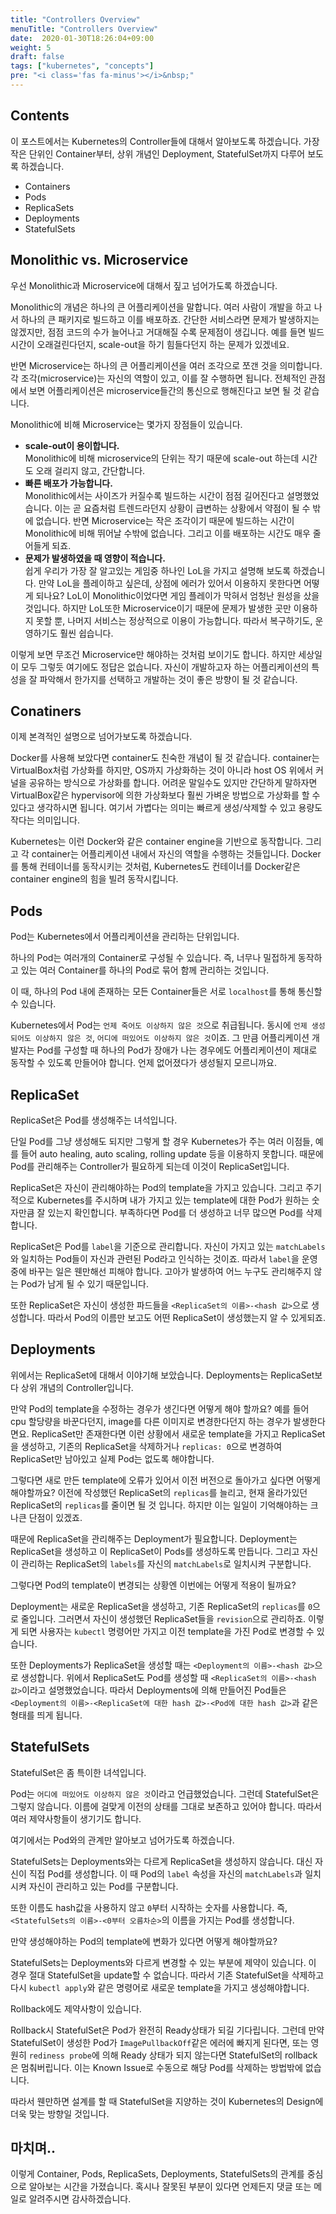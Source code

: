 ```yaml
---
title: "Controllers Overview"
menuTitle: "Controllers Overview"
date:  2020-01-30T18:26:04+09:00
weight: 5
draft: false
tags: ["kubernetes", "concepts"]
pre: "<i class='fas fa-minus'></i>&nbsp;"
---
```


## Contents

이 포스트에서는 Kubernetes의 Controller들에 대해서 알아보도록 하겠습니다.
가장 작은 단위인 Container부터, 상위 개념인 Deployment, StatefulSet까지 다루어 보도록 하겠습니다.

* Containers
* Pods
* ReplicaSets
* Deployments
* StatefulSets

## Monolithic vs. Microservice

우선 Monolithic과 Microservice에 대해서 짚고 넘어가도록 하겠습니다.

Monolithic의 개념은 하나의 큰 어플리케이션을 말합니다.
여러 사람이 개발을 하고 나서 하나의 큰 패키지로 빌드하고 이를 배포하죠.
간단한 서비스라면 문제가 발생하지는 않겠지만, 점점 코드의 수가 늘어나고 거대해질 수록 문제점이 생깁니다.
예를 들면 빌드시간이 오래걸린다던지, scale-out을 하기 힘들다던지 하는 문제가 있겠네요.

반면 Microservice는 하나의 큰 어플리케이션을 여러 조각으로 쪼갠 것을 의미합니다.
각 조각(microservice)는 자신의 역할이 있고, 이를 잘 수행하면 됩니다.
전체적인 관점에서 보면 어플리케이션은 microservice들간의 통신으로 행해진다고 보면 될 것 같습니다.

Monolithic에 비해 Microservice는 몇가지 장점들이 있습니다.

* **scale-out이 용이합니다.**  
  Monolithic에 비해 microservice의 단위는 작기 때문에 scale-out 하는데 시간도 오래 걸리지 않고, 간단합니다.
* **빠른 배포가 가능합니다.**  
  Monolithic에서는 사이즈가 커질수록 빌드하는 시간이 점점 길어진다고 설명했었습니다.
  이는 곧 요즘처럼 트렌드라던지 상황이 급변하는 상황에서 약점이 될 수 밖에 없습니다.
  반면 Microservice는 작은 조각이기 때문에 빌드하는 시간이 Monolithic에 비해 뛰어날 수밖에 없습니다.
  그리고 이를 배포하는 시간도 매우 줄어들게 되죠.
* **문제가 발생하였을 때 영향이 적습니다.**  
  쉽게 우리가 가장 잘 알고있는 게임중 하나인 LoL을 가지고 설명해 보도록 하겠습니다.
  만약 LoL을 플레이하고 싶은데, 상점에 에러가 있어서 이용하지 못한다면 어떻게 되나요?
  LoL이 Monolithic이었다면 게임 플레이가 막혀서 엄청난 원성을 샀을 것입니다.
  하지만 LoL또한 Microservice이기 때문에 문제가 발생한 곳만 이용하지 못할 뿐, 나머지 서비스는 정상적으로 이용이 가능합니다.
  따라서 복구하기도, 운영하기도 훨씬 쉽습니다.

이렇게 보면 무조건 Microservice만 해야하는 것처럼 보이기도 합니다.
하지만 세상일이 모두 그렇듯 여기에도 정답은 없습니다.
자신이 개발하고자 하는 어플리케이션의 특성을 잘 파악해서 한가지를 선택하고 개발하는 것이 좋은 방향이 될 것 같습니다.

## Conatiners

이제 본격적인 설명으로 넘어가보도록 하겠습니다.

Docker를 사용해 보았다면 container도 친숙한 개념이 될 것 같습니다.
container는 VirtualBox처럼 가상화를 하지만, OS까지 가상화하는 것이 아니라 host OS 위에서 커널을 공유하는 방식으로 가상화를 합니다.
어려운 말일수도 있지만 간단하게 말하자면 VirtualBox같은 hypervisor에 의한 가상화보다 훨씬 가벼운 방법으로 가상화를 할 수 있다고 생각하시면 됩니다.
여기서 가볍다는 의미는 빠르게 생성/삭제할 수 있고 용량도 작다는 의미입니다.

Kubernetes는 이런 Docker와 같은 container engine을 기반으로 동작합니다.
그리고 각 container는 어플리케이션 내에서 자신의 역할을 수행하는 것들입니다.
Docker를 통해 컨테이너를 동작시키는 것처럼, Kubernetes도 컨테이너를 Docker같은 container engine의 힘을 빌려 동작시킵니다.

## Pods

Pod는 Kubernetes에서 어플리케이션을 관리하는 단위입니다.

하나의 Pod는 여러개의 Container로 구성될 수 있습니다.
즉, 너무나 밀접하게 동작하고 있는 여러 Container를 하나의 Pod로 묶어 함께 관리하는 것입니다.

이 때, 하나의 Pod 내에 존재하는 모든 Container들은 서로 `localhost`를 통해 통신할 수 있습니다.

Kubernetes에서 Pod는 `언제 죽어도 이상하지 않은 것`으로 취급됩니다.
동시에 `언제 생성되어도 이상하지 않은 것`, `어디에 떠있어도 이상하지 않은 것`이죠.
그 만큼 어플리케이션 개발자는 Pod를 구성할 때 하나의 Pod가 장애가 나는 경우에도 어플리케이션이 제대로 동작할 수 있도록 만들어야 합니다.
언제 없어졌다가 생성될지 모르니까요.

## ReplicaSet

ReplicaSet은 Pod를 생성해주는 녀석입니다.

단일 Pod를 그냥 생성해도 되지만 그렇게 할 경우 Kubernetes가 주는 여러 이점들, 예를 들어 auto healing, auto scaling, rolling update 등을 이용하지 못합니다.
때문에 Pod를 관리해주는 Controller가 필요하게 되는데 이것이 ReplicaSet입니다.

ReplicaSet은 자신이 관리해야하는 Pod의 template을 가지고 있습니다.
그리고 주기적으로 Kubernetes를 주시하며 내가 가지고 있는 template에 대한 Pod가 원하는 숫자만큼 잘 있는지 확인합니다.
부족하다면 Pod를 더 생성하고 너무 많으면 Pod를 삭제합니다.

ReplicaSet은 Pod를 `label`을 기준으로 관리합니다.
자신이 가지고 있는 `matchLabels`와 일치하는 Pod들이 자신과 관련된 Pod라고 인식하는 것이죠.
따라서 `label`을 운영중에 바꾸는 일은 웬만해선 피해야 합니다.
고아가 발생하여 어느 누구도 관리해주지 않는 Pod가 남게 될 수 있기 때문입니다.

또한 ReplicaSet은 자신이 생성한 파드들을 `<ReplicaSet의 이름>-<hash 값>`으로 생성합니다.
따라서 Pod의 이름만 보고도 어떤 ReplicaSet이 생성했는지 알 수 있게되죠.

## Deployments

위에서는 ReplicaSet에 대해서 이야기해 보았습니다.
Deployments는 ReplicaSet보다 상위 개념의 Controller입니다.

만약 Pod의 template을 수정하는 경우가 생긴다면 어떻게 해야 할까요?
예를 들어 cpu 할당량을 바꾼다던지, image를 다른 이미지로 변경한다던지 하는 경우가 발생한다면요.
ReplicaSet만 존재한다면 이런 상황에서 새로운 template을 가지고 ReplicaSet을 생성하고, 기존의 ReplicaSet을 삭제하거나 `replicas: 0`으로 변경하여 ReplicaSet만 남아있고 실제 Pod는 없도록 해야합니다.

그렇다면 새로 만든 template에 오류가 있어서 이전 버전으로 돌아가고 싶다면 어떻게 해야할까요?
이전에 작성했던 ReplicaSet의 `replicas`를 늘리고, 현재 올라가있던 ReplicaSet의 `replicas`를 줄이면 될 것 입니다.
하지만 이는 일일이 기억해야하는 크나큰 단점이 있겠죠.

때문에 ReplicaSet을 관리해주는 Deployment가 필요합니다.
Deployment는 ReplicaSet을 생성하고 이 ReplicaSet이 Pods를 생성하도록 만듭니다.
그리고 자신이 관리하는 ReplicaSet의 `labels`를 자신의 `matchLabels`로 일치시켜 구분합니다.

그렇다면 Pod의 template이 변경되는 상황엔 이번에는 어떻게 적용이 될까요?

Deployment는 새로운 ReplicaSet을 생성하고, 기존 ReplicaSet의 `replicas`를 `0`으로 줄입니다.
그러면서 자신이 생성했던 ReplicaSet들을 `revision`으로 관리하죠.
이렇게 되면 사용자는 `kubectl` 명령어만 가지고 이전 template을 가진 Pod로 변경할 수 있습니다.

또한 Deployments가 ReplicaSet을 생성할 때는 `<Deployment의 이름>-<hash 값>`으로 생성합니다.
위에서 ReplicaSet도 Pod를 생성할 때 `<ReplicaSet의 이름>-<hash 값>`이라고 설명했었습니다.
따라서 Deployments에 의해 만들어진 Pod들은 `<Deployment의 이름>-<ReplicaSet에 대한 hash 값>-<Pod에 대한 hash 값>`과 같은 형태를 띄게 됩니다.

## StatefulSets

StatefulSet은 좀 특이한 녀석입니다.

Pod는 `어디에 떠있어도 이상하지 않은 것`이라고 언급했었습니다.
그런데 StatefulSet은 그렇지 않습니다.
이름에 걸맞게 이전의 상태를 그대로 보존하고 있어야 합니다.
따라서 여러 제약사항들이 생기기도 합니다.

여기에서는 Pod와의 관계만 알아보고 넘어가도록 하겠습니다.

StatefulSets는 Deployments와는 다르게 ReplicaSet을 생성하지 않습니다.
대신 자신이 직접 Pod를 생성합니다.
이 때 Pod의 `label` 속성을 자신의 `matchLabels`과 일치시켜 자신이 관리하고 있는 Pod를 구분합니다.

또한 이름도 hash값을 사용하지 않고 `0`부터 시작하는 숫자를 사용합니다.
즉, `<StatefulSets의 이름>-<0부터 오름차순>`의 이름을 가지는 Pod를 생성합니다.

만약 생성해야하는 Pod의 template에 변화가 있다면 어떻게 해야할까요?

StatefulSets는 Deployments와 다르게 변경할 수 있는 부분에 제약이 있습니다.
이 경우 절대 StatefulSet을 update할 수 없습니다.
따라서 기존 StatefulSet을 삭제하고 다시 `kubectl apply`와 같은 명령어로 새로운 template을 가지고 생성해야합니다.

Rollback에도 제약사항이 있습니다.

Rollback시 StatefulSet은 Pod가 완전히 Ready상태가 되길 기다립니다.
그런데 만약 StatefulSet이 생성한 Pod가 `ImagePullbackOff`같은 에러에 빠지게 된다면, 또는 영원히 `rediness probe`에 의해 Ready 상태가 되지 않는다면 StatefulSet의 rollback은 멈춰버립니다.
이는 Known Issue로 수동으로 해당 Pod를 삭제하는 방법밖에 없습니다.

따라서 웬만하면 설계를 할 때 StatefulSet을 지양하는 것이 Kubernetes의 Design에 더욱 맞는 방향일 것입니다.

## 마치며..

이렇게 Container, Pods, ReplicaSets, Deployments, StatefulSets의 관계를 중심으로 알아보는 시간을 가졌습니다.
혹시나 잘못된 부분이 있다면 언제든지 댓글 또는 메일로 알려주시면 감사하겠습니다.
